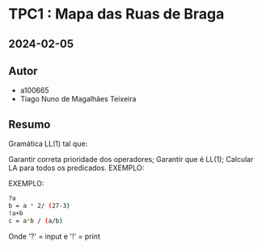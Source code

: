 # TPC1 : Mapa das Ruas de Braga
## 2024-02-05

## Autor
- a100665
- Tiago Nuno de Magalhães Teixeira

## Resumo

Gramática LL(1) tal que:

Garantir correta prioridade dos operadores;
Garantir que é LL(1);
Calcular LA para todos os predicados.
EXEMPLO:

EXEMPLO:

```bash
?a
b = a * 2/ (27-3)
!a+b
c = a*b / (a/b)
```

Onde '?' = input e '!' = print